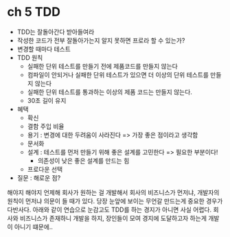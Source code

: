 # ch 5 TDD
- TDD는 잘돌아간다 받아들여라
- 작성한 코드가 전부 잘돌아가는지 알지 못하면 프로라 할 수 있는가?
- 변경할 때마다 테스트
- TDD 원칙
    - 실패한 단위 테스트를 만들기 전에 제품코드를 만들지 않는다
    - 컴파일이 안되거나 실패한 단위 테스트가 있으면 더 이상의 단위 테스트를 만들지 않는다
    - 실패한 단위 테스트를 통과하는 이상의 제품 코드는 만들지 않는다.
    - 30초 길이 유지
- 혜택
    - 확신
    - 결함 주입 비율
    - 용기 : 변경에 대한 두려움이 사라진다 => 가장 좋은 점이라고 생각함
    - 문서화 
    - 설계 : 테스트를 먼저 만들기 위해 좋은 설계를 고민한다 => 필요한 부분이다!
        - 의존성이 낮은 좋은 설계를 만드는 힘
    - 프로다운 선택
- 질문 : 해로운 점?

해야지 해야지 언제해
회사가 원하는 걸 개발해서 회사의 비즈니스가 먼저냐, 개발자의 원칙이 먼저냐 의문이 들 때가 있다.
당장 눈앞에 보이는 무언갈 만드는게 중요한 경우가 다반사다.
아래와 같이 연습으로 눈감고도 TDD를 하는 경지가 아니면 사실 어렵다.
회사와 비즈니스가 존재하니 개발을 하지, 장인들이 모여 경지에 도달하고자 하는게 개발이 아니기 떄문에..